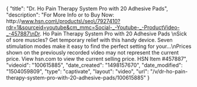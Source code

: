 {
    "title": "Dr. Ho Pain Therapy System Pro with 20 Adhesive Pads",
    "description": "For More Info or to Buy Now: http:\/\/www.hsn.com\/products\/seo\/7927410?rdr=1&sourceid=youtube&cm_mmc=Social-_-Youtube-_-ProductVideo-_-457887\nDr. Ho Pain Therapy System Pro with 20 Adhesive Pads \nSick of sore muscles? Get temporary relief with this handy device. Seven stimulation modes make it easy to find the perfect setting for your...\nPrices shown on the previously recorded video may not represent the current price.  View hsn.com to view the current selling price. HSN Item #457887",
    "videoid": "100615885",
    "date_created": "1498157670",
    "date_modified": "1504059809",
    "type": "captivate",
    "layout": "video",
    "url": "\/v\/dr-ho-pain-therapy-system-pro-with-20-adhesive-pads\/100615885"
}